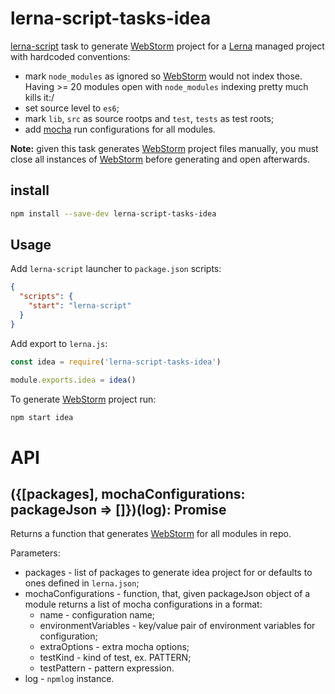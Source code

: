 # lerna-script-tasks-idea

[lerna-script](../../lerna-script) task to generate [WebStorm](https://www.jetbrains.com/webstorm/) project for a [Lerna](https://lernajs.io/) managed project with hardcoded conventions:

* mark `node_modules` as ignored so [WebStorm](https://www.jetbrains.com/webstorm/) would not index those. Having >= 20 modules open with `node_modules` indexing pretty much kills it:/
* set source level to `es6`;
* mark `lib`, `src` as source rootps and `test`, `tests` as test roots;
* add [mocha](https://mochajs.org/) run configurations for all modules.

**Note:** given this task generates [WebStorm](https://www.jetbrains.com/webstorm/) project files manually, you must close all instances of [WebStorm](https://www.jetbrains.com/webstorm/) before generating and open afterwards.

## install

```bash
npm install --save-dev lerna-script-tasks-idea
```

## Usage

Add `lerna-script` launcher to `package.json` scripts:

```json
{
  "scripts": {
    "start": "lerna-script"
  }
}
```

Add export to `lerna.js`:

```js
const idea = require('lerna-script-tasks-idea')

module.exports.idea = idea()
```

To generate [WebStorm](https://www.jetbrains.com/webstorm/) project run:

```bash
npm start idea
```

# API

## ({[packages], mochaConfigurations: packageJson => []})(log): Promise

Returns a function that generates [WebStorm](https://www.jetbrains.com/webstorm/) for all modules in repo.

Parameters:

* packages - list of packages to generate idea project for or defaults to ones defined in `lerna.json`;
* mochaConfigurations - function, that, given packageJson object of a module returns a list of mocha configurations in a format:
  * name - configuration name;
  * environmentVariables - key/value pair of environment variables for configuration;
  * extraOptions - extra mocha options;
  * testKind - kind of test, ex. PATTERN;
  * testPattern - pattern expression.
* log - `npmlog` instance.
